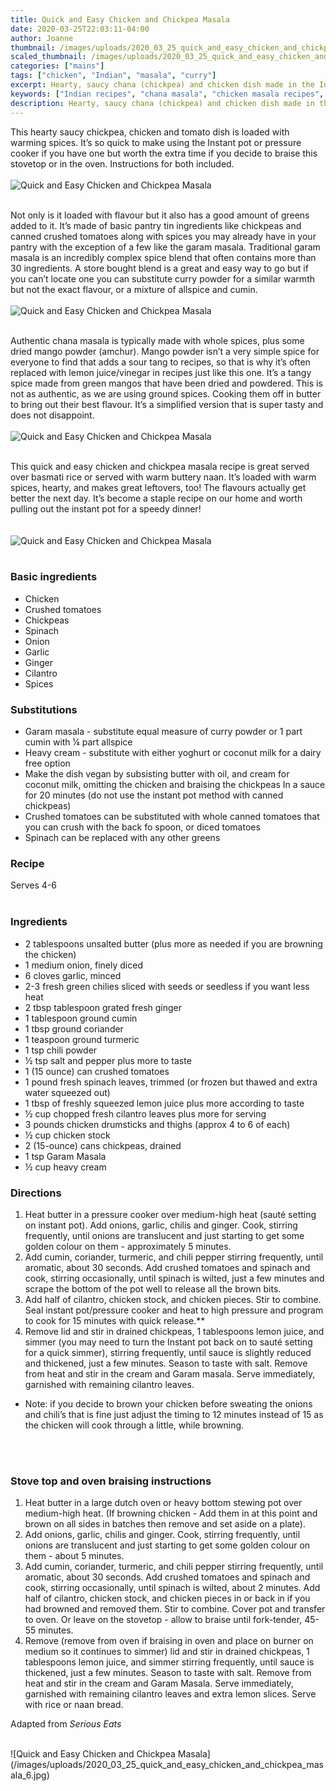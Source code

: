 ```yaml
---
title: Quick and Easy Chicken and Chickpea Masala
date: 2020-03-25T22:03:11-04:00
author: Joanne
thumbnail: /images/uploads/2020_03_25_quick_and_easy_chicken_and_chickpea_masala_1.jpg
scaled_thumbnail: /images/uploads/2020_03_25_quick_and_easy_chicken_and_chickpea_masala_0.jpg
categories: ["mains"]
tags: ["chicken", "Indian", "masala", "curry"]
excerpt: Hearty, saucy chana (chickpea) and chicken dish made in the Instant Pot or stovetop.
keywords: ["Indian recipes", "chana masala", "chicken masala recipes", "easy Indian recipes", "Instant Pot curry recipes", "Instant Pot Indian recipes"]
description: Hearty, saucy chana (chickpea) and chicken dish made in the Instant Pot or stovetop.
---
```


This hearty saucy chickpea, chicken and tomato dish is loaded with warming spices. It’s so quick to make using the Instant pot or pressure cooker if you have one but worth the extra time if you decide to braise this stovetop or in the oven. Instructions for both included. 
</br>
</br>
![Quick and Easy Chicken and Chickpea Masala](/images/uploads/2020_03_25_quick_and_easy_chicken_and_chickpea_masala_2.jpg)
</br>
</br>

Not only is it loaded with flavour but it also has a good amount of greens added to it. It’s made of basic pantry tin ingredients like chickpeas and canned crushed tomatoes along with spices you may already have in your pantry with the exception of a few like the garam masala. Traditional garam masala is an incredibly complex spice blend that often contains more than 30 ingredients. A store bought blend is a great and easy way to go but if you can’t locate one you can substitute curry powder for a similar warmth but not the exact flavour, or a mixture of allspice and cumin. 
</br>
</br>
![Quick and Easy Chicken and Chickpea Masala](/images/uploads/2020_03_25_quick_and_easy_chicken_and_chickpea_masala_3.jpg)
</br>
</br>

Authentic chana masala is typically made with whole spices, plus some dried mango powder (amchur). Mango powder isn’t a very simple spice for everyone to find that adds a sour tang to recipes, so that is why it’s often replaced with lemon juice/vinegar in recipes just like this one. It’s a tangy spice made from green mangos that have been dried and powdered. This is not as authentic, as we are using ground spices. Cooking them off in butter to bring out their best flavour. It’s a simplified version that is super tasty and does not disappoint. 
</br>
</br>
![Quick and Easy Chicken and Chickpea Masala](/images/uploads/2020_03_25_quick_and_easy_chicken_and_chickpea_masala_4.jpg)
</br>
</br>

This quick and easy chicken and chickpea masala recipe is great served over basmati rice or served with warm buttery naan. It’s loaded with warm spices, hearty, and makes great leftovers, too! The flavours actually get better the next day. It’s become a staple recipe on our home and worth pulling out the instant pot for a speedy dinner!  
</br>
</br>
![Quick and Easy Chicken and Chickpea Masala](/images/uploads/2020_03_25_quick_and_easy_chicken_and_chickpea_masala_5.jpg)
</br>
</br>

### Basic ingredients

* Chicken
* Crushed tomatoes 
* Chickpeas 
* Spinach 
* Onion 
* Garlic 
* Ginger 
* Cilantro 
* Spices 

### Substitutions

* Garam masala - substitute equal measure of curry powder or 1 part cumin with ¼ part allspice
* Heavy cream - substitute with either yoghurt or coconut milk for a dairy free option 
* Make the dish vegan by subsisting butter with oil, and cream for coconut milk, omitting the chicken and braising the chickpeas In a sauce for 20 minutes (do not use the instant pot method with canned chickpeas) 
* Crushed tomatoes can be substituted with whole canned tomatoes that you can crush with the back fo spoon, or diced tomatoes
* Spinach can be replaced with any other greens 

### Recipe
Serves 4-6
</br>
</br>

### Ingredients

* <span itemprop="ingredients">2 tablespoons unsalted butter (plus more as needed if you are browning the chicken) </span>
* <span itemprop="ingredients">1 medium onion, finely diced </span>
* <span itemprop="ingredients">6 cloves garlic, minced </span>
* <span itemprop="ingredients">2-3 fresh green chilies sliced with seeds or seedless if you want less heat </span>
* <span itemprop="ingredients">2 tbsp tablespoon grated fresh ginger</span>
* <span itemprop="ingredients">1 tablespoon ground cumin</span>
* <span itemprop="ingredients">1 tbsp ground coriander</span>
* <span itemprop="ingredients">1 teaspoon ground turmeric</span>
* <span itemprop="ingredients">1 tsp chili powder </span>
* <span itemprop="ingredients">&frac12; tsp salt and pepper plus more to taste </span>
* <span itemprop="ingredients">1 (15 ounce) can crushed tomatoes</span>
* <span itemprop="ingredients">1 pound fresh spinach leaves, trimmed (or frozen but thawed and extra water squeezed out) </span>
* <span itemprop="ingredients">1 tbsp of freshly squeezed lemon juice plus more according to taste </span>
* <span itemprop="ingredients">&frac12; cup chopped fresh cilantro leaves plus more for serving </span>
* <span itemprop="ingredients">3 pounds chicken drumsticks and thighs (approx 4 to 6 of each)</span>
* <span itemprop="ingredients">&frac12; cup chicken stock</span>
* <span itemprop="ingredients">2 (15-ounce) cans chickpeas, drained</span>
* <span itemprop="ingredients">1 tsp Garam Masala </span>
* <span itemprop="ingredients">&frac12; cup heavy cream</span>

### Directions

1. Heat butter in a pressure cooker over medium-high heat (sauté setting on instant pot). Add onions, garlic, chilis and ginger. Cook, stirring frequently, until onions are translucent and just starting to get some golden colour on them - approximately 5 minutes. 
2. Add cumin, coriander, turmeric, and chili pepper stirring frequently, until aromatic, about 30 seconds. Add crushed tomatoes and spinach and cook, stirring occasionally, until spinach is wilted, just a few minutes and scrape the bottom of the pot well to release all the brown bits. 
3. Add half of cilantro, chicken stock, and chicken pieces. Stir to combine. Seal instant pot/pressure cooker and heat to high pressure  and program to cook for 15 minutes with quick release.**
4. Remove lid and stir in drained chickpeas, 1 tablespoons lemon juice, and simmer (you may need to turn the Instant pot back on to sauté setting for a quick simmer), stirring frequently, until sauce is slightly reduced and thickened, just a few minutes. Season to taste with salt. Remove from heat and stir in the cream and Garam masala. Serve immediately, garnished with remaining cilantro leaves.

* Note: if you decide to brown your chicken before sweating the onions and chili’s that is fine just adjust the timing to 12 minutes instead of 15 as the chicken will cook through a little, while browning.
</br>
</br>

### Stove top and oven braising instructions

1. Heat butter in a large dutch oven or heavy bottom stewing pot over medium-high heat. (If browning chicken - Add them in at this point and brown on all sides in batches then remove and set aside on a plate). 
2. Add onions, garlic, chilis and ginger. Cook, stirring frequently, until onions are translucent and just starting to get some golden colour on them - about 5 minutes. 
3. Add cumin, coriander, turmeric, and chili pepper stirring frequently, until aromatic, about 30 seconds. Add crushed tomatoes and spinach and cook, stirring occasionally, until spinach is wilted, about 2 minutes. Add half of cilantro, chicken stock, and chicken pieces in or back in if you had browned and removed them. Stir to combine. Cover pot and transfer to oven. Or leave on the stovetop - allow to braise until fork-tender, 45-55 minutes. 
4. Remove (remove from oven if braising in oven and place on burner on medium so it continues to simmer) lid and stir in drained chickpeas, 1 tablespoons lemon juice, and simmer stirring frequently, until sauce is thickened, just a few minutes. Season to taste with salt. Remove from heat and stir in the cream and Garam Masala. Serve immediately, garnished with remaining cilantro leaves and extra lemon slices. Serve with rice or naan bread. 

Adapted from _Serious Eats_

</br>
![Quick and Easy Chicken and Chickpea Masala](/images/uploads/2020_03_25_quick_and_easy_chicken_and_chickpea_masala_6.jpg)